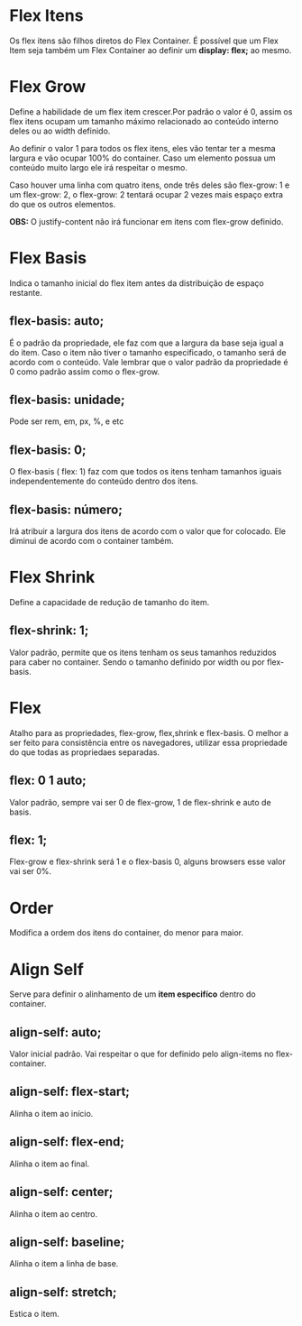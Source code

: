 # Flex Itens
Os flex itens são filhos diretos do Flex Container.
É possível que um Flex Item seja também um Flex Container ao definir um **display: flex;** ao mesmo.

# Flex Grow

Define a habilidade de um flex item crescer.Por padrão o valor é 0, assim os flex itens ocupam um tamanho máximo relacionado ao conteúdo interno deles ou ao width definido.  

Ao definir o valor 1 para todos os flex itens, eles vão tentar ter a mesma largura e vão ocupar 100% do container.
Caso um elemento possua um conteúdo muito largo ele irá respeitar o mesmo.

Caso houver uma linha com quatro itens, onde três deles são flex-grow: 1 e um flex-grow: 2, o flex-grow: 2 tentará ocupar 2 vezes mais espaço extra do que os outros elementos.

**OBS:** O justify-content não irá funcionar em itens com flex-grow definido.

# Flex Basis

Indica o tamanho inicial do flex item antes da distribuição de espaço restante.

## flex-basis: auto;

É o padrão da propriedade, ele faz com que a largura da base seja igual a do item. Caso o item não tiver o tamanho especificado, o tamanho será de acordo com o conteúdo.
Vale lembrar que o valor padrão da propriedade é 0 como padrão assim como o flex-grow.

## flex-basis: unidade;

Pode ser rem, em, px, %, e etc

## flex-basis: 0;

O flex-basis ( flex: 1) faz com que todos os itens tenham tamanhos iguais independentemente do conteúdo dentro dos itens.

## flex-basis: número;

Irá atribuir a largura dos itens de acordo com o valor que for colocado.
Ele diminui de acordo com o container também.

# Flex Shrink

Define a capacidade de redução de tamanho do item.

## flex-shrink: 1;

Valor padrão, permite que os itens tenham os seus tamanhos reduzidos para caber no container. Sendo o tamanho definido por width ou por flex-basis.

# Flex

Atalho para as propriedades, flex-grow, flex,shrink e flex-basis.
O melhor a ser feito para consistência entre os navegadores, utilizar essa propriedade do que todas as propriedaes separadas.

## flex: 0 1 auto;

Valor padrão, sempre vai ser 0 de flex-grow, 1 de flex-shrink e auto de basis.

## flex: 1;

Flex-grow e flex-shrink será 1 e o flex-basis 0, alguns browsers esse valor vai ser 0%.

# Order

Modifica a ordem dos itens do container, do menor para maior.

# Align Self

Serve para definir o alinhamento de um **item especifíco** dentro do container.

## align-self: auto;
Valor inicial padrão. Vai respeitar o que for definido pelo align-items no flex-container.

## align-self: flex-start;
Alinha o item ao início.

## align-self: flex-end;
Alinha o item ao final.

## align-self: center;
Alinha o item ao centro.

## align-self: baseline;
Alinha o item a linha de base.

## align-self: stretch;
Estica o item.







